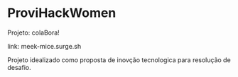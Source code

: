 # ProviHackWomen  
Projeto: colaBora!

link: meek-mice.surge.sh  

Projeto idealizado como proposta de inovção tecnologica para resolução de desafio.  


